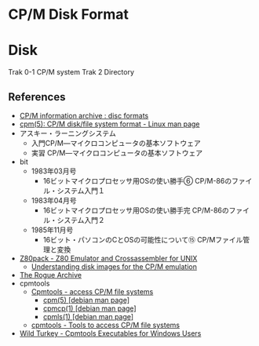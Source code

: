 # CP/M Disk Format

# Disk

Trak 0-1 CP/M system
Trak 2 Directory

## References

- [CP/M information archive : disc formats](https://www.seasip.info/Cpm/formats.html)
- [cpm(5): CP/M disk/file system format - Linux man page](https://linux.die.net/man/5/cpm)
- アスキー・ラーニングシステム
  - 入門CP/M―マイクロコンピュータの基本ソフトウェア
  - 実習 CP/M―マイクロコンピュータの基本ソフトウェア
- bit
  - 1983年03月号
    - 16ビットマイクロプロセッサ用OSの使い勝手⑥ CP/M-86のファイル・システム入門１
  - 1983年04月号
    - 16ビットマイクロプロセッサ用OSの使い勝手完  CP/M-86のファイル・システム入門２
  - 1985年11月号
    - 16ビット・パソコンのCとOSの可能性について⑮ CP/Mファイル管理と変換
- [Z80pack - Z80 Emulator and Crossassembler for UNIX](https://www.z80cpu.eu/mirrors/www.unix4fun.org/z80pack/index.html)
  - [Understanding disk images for the CP/M emulation](https://www.z80cpu.eu/mirrors/www.unix4fun.org/z80pack/doc_cpm_disks.html)
- [The Rogue Archive](https://britzl.github.io/roguearchive/)
- cpmtools
  - [Cpmtools - access CP/M file systems](http://www.moria.de/~michael/cpmtools/)
    - [cpm(5) [debian man page]](https://www.unix.com/man-page/debian/5/cpm/)
    - [cpmcp(1) [debian man page]](https://www.unix.com/man-page/debian/1/cpmcp/)
    - [cpmls(1) [debian man page]](https://www.unix.com/man-page/debian/1/cpmls/)
  - [cpmtools - Tools to access CP/M file systems](https://github.com/lipro-cpm4l/cpmtools)
- [Wild Turkey - Cpmtools Executables for Windows Users](http://www.cpm8680.com/cpmtools/)